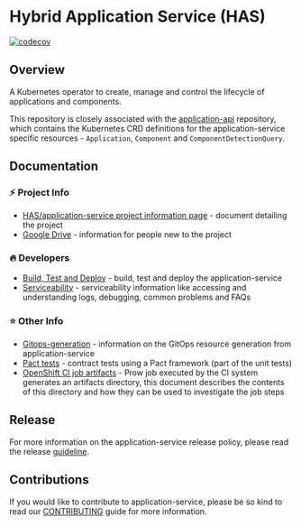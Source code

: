 # Hybrid Application Service (HAS)

[![codecov](https://codecov.io/gh/redhat-appstudio/application-service/branch/main/graph/badge.svg)](https://codecov.io/gh/redhat-appstudio/application-service)

## Overview

A Kubernetes operator to create, manage and control the lifecycle of applications and components.

This repository is closely associated with the [application-api](https://github.com/konflux-ci/application-api/) repository, which contains the Kubernetes CRD definitions for the application-service specific resources - `Application`, `Component` and `ComponentDetectionQuery`.

## Documentation

### ⚡ Project Info
* [HAS/application-service project information page](https://docs.google.com/document/d/1axzNOhRBSkly3M2Y32Pxr1MBpBif2ljb-ufj0_aEt74/edit?usp=sharing) - document detailing the project
* [Google Drive](https://drive.google.com/drive/u/0/folders/1pqESr0oc2ldtfj9RDx65vD_KdkgY_G9h) - information for people new to the project

### 🔥 Developers

* [Build, Test and Deploy](./docs/build-test-and-deploy.md) - build, test and deploy the application-service
* [Serviceability](./docs/serviceability.md) - serviceability information like accessing and understanding logs, debugging, common problems and FAQs

### ⭐ Other Info

* [Gitops-generation](./docs/gitops-generation.md) - information on the GitOps resource generation from application-service
* [Pact tests](./docs/pact-tests.md) - contract tests using a Pact framework (part of the unit tests)
* [OpenShift CI job artifacts](https://docs.ci.openshift.org/docs/how-tos/artifacts/) - Prow job executed by the CI system generates an artifacts directory, this document describes the contents of this directory and how they can be used to investigate the job steps

## Release

For more information on the application-service release policy, please read the release [guideline](./docs/release.md).

## Contributions

If you would like to contribute to application-service, please be so kind to read our [CONTRIBUTING](./docs/CONTRIBUTING.md) guide for more information.
